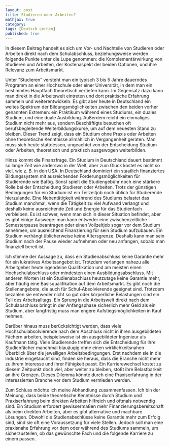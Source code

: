 ```yaml
---
layout: post
title: Studieren oder Arbeiten?
mathjax: true
category:
tags: [Deutsch Lernen]
published: true
---
```

In diesem Beitrag handelt es sich um Vor- und Nachteile von Studieren oder Arbeiten direkt nach dem Schulabschluss, beziehungsweise werden folgende Punkte unter die Lupe genommen: die Komplementärwirkung von Studieren und Arbeiten, der Kostenaspekt der beiden Optionen, und ihre Relevanz zum Arbeitsmarkt.

Unter “Studieren” versteht man ein typisch 3 bis 5 Jahre dauerndes Programm an einer Hochschule oder einer Universität, in dem man ein bestimmtes Hauptfach theoretisch vertiefen kann. Im Gegensatz dazu kann man direkt in die Arbeitswelt eintreten und dort praktische Erfahrung sammeln und weiterentwickeln. Es gibt aber heute in Deutschland ein weites Spektrum der Bildungsmöglichkeiten zwischen den beiden vorher genannten Extremen: ein Praktikum während eines Studiums, ein duales Studium, und eine duale Ausbildung. Außerdem reicht ein einmaliges Studium nicht mehr aus, sondern Beschäftigte besuchen oft berufsbegleitende Weiterbildungskurse, um auf dem neuesten Stand zu bleiben. Dieser Trend zeigt, dass ein Studium ohne Praxis oder Arbeiten ohne theoretische Kenntnisse allmählich in Vergangenheit geraten. Man muss sich heute stattdessen, ungeachtet von der Entscheidung Studium oder Arbeiten, theoretisch und praktisch ausgewogen weiterbilden.

Hinzu kommt die Finanzfrage. Ein Studium in Deutschland dauert bestimmt so lange Zeit wie anderswo in der Welt, aber zum Glück kostet es nicht so viel, wie z. B. in den USA. In Deutschland dominiert ein staatlich finanziertes Bildungssystem mit ausreichenden Förderungsmöglichkeiten für Studierende wie Bafög. Sonst spielt die Studiengebühr noch eine stärkere Rolle bei der Entscheidung Studieren oder Arbeiten. Trotz der günstigen Bedingungen für ein Studium ist ein Teilzeitjob noch üblich für Studierende hierzulande. Eine Nebentätigkeit während des Studiums belastet das Studium manchmal, wenn die Tätigkeit zu viel Aufwand verlangt und deshalb keine ausreichende Zeit und Energie für das Studienfach verbleiben. Es ist schwer, wenn man sich in dieser Situation befindet, aber es gibt einige Auswege: man kann entweder eine zwischenzeitliche Semesterpause beantragen oder einen Vollzeitjob sogar vor dem Studium annehmen, um ausreichend Finanzierung für sein Studium aufzubauen. Ein Studium verhängt üblicherweise keine Altersgrenze. Deshalb kann man sein Studium nach der Pause wieder aufnehmen oder neu anfangen, sobald man finanziell bereit ist.

Ich stimme der Aussage zu, dass ein Studienabschluss keine Garantie mehr für ein lukratives Arbeitsangebot ist. Trotzdem verlangen nahezu alle Arbeitgeber heute irgendeine Qualifikation und am meisten einen Hochschulabschluss oder mindesten einen Ausbildungsabschluss. Mit anderen Worten ist ein Studienabschluss heutzutage keine Garantie mehr, aber häufig eine Basisqualifikation auf dem Arbeitsmarkt. Es gibt noch die Stellenangebote, die auch für Schul-Absolvierende geeignet sind. Trotzdem bezahlen sie entweder nicht so gut oder körperliche Belastungen sind ein Teil des Arbeitsalltags. Ein Sprung in die Arbeitswelt direkt nach dem Schulabschluss bringt in der Anfangsphase sicherlich mehr Geld als ein Studium, aber langfristig muss man engere Aufstiegsmöglichkeiten in Kauf nehmen.

Darüber hinaus muss berücksichtigt werden, dass viele Hochschulabsolvierende nach dem Abschluss nicht in ihren ausgebildeten Fächern arbeiten, beispielsweise ist ein ausgebildeter Ingenieur als Kaufmann tätig. Viele Studierende treffen sich die Entscheidung für ihre Studienfächer manchmal blauäugig ohne einen wirklichkeitsnahen Überblick über die jeweiligen Arbeitsbedingungen. Erst nachdem sie in die Industrie eingetaucht sind, finden sie heraus, dass die Branche nicht mehr zu ihrem Interesse und ihrer Fähigkeit passt. Ein Karrierewechsel kostet zu diesem Zeitpunkt doch viel, aber weiter zu bleiben, stößt ihre Belastbarkeit an ihre Grenzen. Dieses Dilemma könnte durch eine Praxiserfahrung in der interessierten Branche vor dem Studium vermieden werden.

Zum Schluss möchte ich meine Abhandlung zusammenfassen. Ich bin der Meinung, dass beide theoretische Kenntnisse durch Studium und Praxiserfahrung beim direkten Arbeiten hilfreich und oftmals notwendig sind. Ein Studium erfordert gewissermaßen mehr Finanzierungsbereitschaft als beim direkten Arbeiten, aber es gibt alternative und machbare Lösungen. Obwohl die Studienabschlüsse keine Garantie mehr zum Erfolg sind, sind sie oft eine Voraussetzung für viele Stellen. Jedoch soll man eine praxisnahe Erfahrung vor dem oder während des Studiums sammeln, um sicherzustellen, ob das gewünschte Fach und die folgende Karriere zu einem passen.
